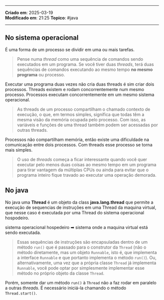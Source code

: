 ***
**Criado em**: 2025-03-19  
**Modificado em**: 21:25
**Topico**: #java 
***
## No sistema operacional

É uma forma de um processo se dividir em uma ou mais tarefas.

>Pense numa _thread_ como uma sequência de comandos sendo executados em um programa. Se você tiver duas _threads_, terá duas sequências de comandos executando ao mesmo tempo **no mesmo programa** ou processo.

Executar uma programa duas vezes não cria duas threads é sim criar dois processos. Threads existem e rodam concorrentemente num mesmo processo. Processos executam concorrentemente em um mesmo sistema operacional.

>As threads de um processo compartilham o chamado contexto de execução, o que, em termos simples, significa que todas têm a mesma visão da memória ocupada pelo processo. Com isso, as variáveis e funções de uma thread também podem ser acessadas por outras threads.

Processos não compartilham memória, então existe uma dificuldade na comunicação entre dois processos. Com threads esse processo se torna mais simples.

>O uso de _threads_ começa a ficar interessante quando você quer executar pelo menos duas coisas ao mesmo tempo em um programa para tirar vantagem da múltiplas CPUs ou ainda para evitar que o programa inteiro fique travado ao executar uma operação demorada.

## No java

No java uma **Thread** é um objeto da class **java.lang.thread** que permite a execução de sequencias de instruções em uma Thread da maquina virtual, que nesse caso é executada por uma Thread do sistema operacional hospodeiro.

sistema operacional hospedeiro ➡ sistema onde a maquina virtual está sendo executada.

>Essas sequências de instruções são encapsuladas dentro de um método `run()` que é passado para o construtor da `Thread` (não o método diretamente, mas um objeto `Runnable`, isto é, que implementa a interface `Runnable` e que portanto implementa o método `run()`). Ou, alternativamente, uma vez que a própria classe `Thread` já implementa `Runnable`, você pode optar por simplesmente implementar esse método no próprio objeto da classe `Thread`.  

Porém, somente dar um método `run()` à `Thread` não a faz rodar em paralelo a outras _threads_. É necessário iniciá-la chamando o método `Thread.start()`.

